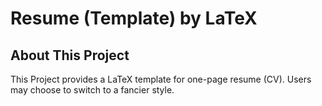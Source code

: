 # Resume (Template) by LaTeX
## About This Project
This Project provides a LaTeX template for one-page resume (CV). Users may choose to switch to a fancier style.